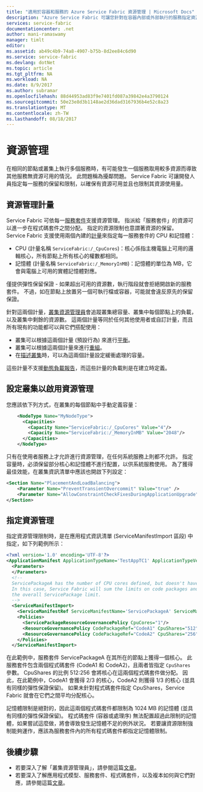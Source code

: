 ```yaml
---
title: "適用於容器和服務的 Azure Service Fabric 資源管理 | Microsoft Docs"
description: "Azure Service Fabric 可讓您針對在容器內部或外部執行的服務指定資源限制。"
services: service-fabric
documentationcenter: .net
author: mani-ramaswamy
manager: timlt
editor: 
ms.assetid: ab49c4b9-74a8-4907-b75b-8d2ee84c6d90
ms.service: service-fabric
ms.devlang: dotNet
ms.topic: article
ms.tgt_pltfrm: NA
ms.workload: NA
ms.date: 8/9/2017
ms.author: subramar
ms.openlocfilehash: 88d44953ad83f9e7401fd087a39842e4a3790124
ms.sourcegitcommit: 50e23e8d3b1148ae2d36dad3167936b4e52c8a23
ms.translationtype: MT
ms.contentlocale: zh-TW
ms.lasthandoff: 08/18/2017
---
```

# <a name="resource-governance"></a>資源管理 

在相同的節點或叢集上執行多個服務時，有可能發生一個服務取用較多資源而導致其他服務無資源可用的情況。 此問題稱為擾鄰問題。 Service Fabric 可讓開發人員指定每一服務的保留和限制，以確保有資源可用並且也限制其資源使用量。 

## <a name="resource-governance-metrics"></a>資源管理計量 

Service Fabric 可依每一[服務套件](service-fabric-application-model.md)支援資源管理。 指派給「服務套件」的資源可以進一步在程式碼套件之間分配。 指定的資源限制也意謂著資源的保留。 Service Fabric 支援使用兩個內建的[計量](service-fabric-cluster-resource-manager-metrics.md)來指定每一服務套件的 CPU 和記憶體：

* CPU (計量名稱 `ServiceFabric:/_CpuCores`)：核心係指主機電腦上可用的邏輯核心，所有節點上所有核心的權數都相同。
* 記憶體 (計量名稱 `ServiceFabric:/_MemoryInMB`)：記憶體的單位為 MB，它會與電腦上可用的實體記憶體對應。

僅提供彈性保留保證 - 如果超出可用的資源數，執行階段就會拒絕開啟新的服務套件。 不過，如在節點上放置另一個可執行檔或容器，可能就會違反原先的保留保證。

針對這兩個計量，[叢集資源管理員](service-fabric-cluster-resource-manager-cluster-description.md)會追蹤叢集總容量、叢集中每個節點上的負載，以及叢集中剩餘的資源數。 這兩個計量等同於任何其他使用者或自訂計量，而且所有現有的功能都可以與它們搭配使用：
* 叢集可以根據這兩個計量 (預設行為) 來進行[平衡](service-fabric-cluster-resource-manager-balancing.md)。
* 叢集可以根據這兩個計量來進行[重組](service-fabric-cluster-resource-manager-defragmentation-metrics.md)。
* 在[描述叢集](service-fabric-cluster-resource-manager-cluster-description.md)時，可以為這兩個計量設定緩衝處理的容量。

這些計量不支援[動態負載報告](service-fabric-cluster-resource-manager-metrics.md)，而這些計量的負載則是在建立時定義。

## <a name="cluster-set-up-for-enabling-resource-governance"></a>設定叢集以啟用資源管理

您應該依下列方式，在叢集的每個節點中手動定義容量：

```xml
    <NodeType Name="MyNodeType">
      <Capacities>
        <Capacity Name="ServiceFabric:/_CpuCores" Value="4"/>
        <Capacity Name="ServiceFabric:/_MemoryInMB" Value="2048"/>
      </Capacities>
    </NodeType>
```
 
只有在使用者服務上才允許進行資源管理，在任何系統服務上則都不允許。 指定容量時，必須保留部分核心和記憶體不進行配置，以供系統服務使用。 為了獲得最佳效能，在叢集資訊清單中應該也開啟下列設定： 

```xml
<Section Name="PlacementAndLoadBalancing">
    <Parameter Name="PreventTransientOvercommit" Value="true" /> 
    <Parameter Name="AllowConstraintCheckFixesDuringApplicationUpgrade" Value="true" />
</Section>
```


## <a name="specifying-resource-governance"></a>指定資源管理 

指定資源管理限制時，是在應用程式資訊清單 (ServiceManifestImport 區段) 中指定，如下列範例所示：

```xml
<?xml version='1.0' encoding='UTF-8'?>
<ApplicationManifest ApplicationTypeName='TestAppTC1' ApplicationTypeVersion='vTC1' xsi:schemaLocation='http://schemas.microsoft.com/2011/01/fabric ServiceFabricServiceModel.xsd' xmlns='http://schemas.microsoft.com/2011/01/fabric' xmlns:xsi='http://www.w3.org/2001/XMLSchema-instance'>
  <Parameters>
  </Parameters>
  <!--
  ServicePackageA has the number of CPU cores defined, but doesn't have the MemoryInMB defined.
  In this case, Service Fabric will sum the limits on code packages and uses the sum as 
  the overall ServicePackage limit.
  -->
  <ServiceManifestImport>
    <ServiceManifestRef ServiceManifestName='ServicePackageA' ServiceManifestVersion='v1'/>
    <Policies>
      <ServicePackageResourceGovernancePolicy CpuCores="1"/>
      <ResourceGovernancePolicy CodePackageRef="CodeA1" CpuShares="512" MemoryInMB="1000" />
      <ResourceGovernancePolicy CodePackageRef="CodeA2" CpuShares="256" MemoryInMB="1000" />
    </Policies>
  </ServiceManifestImport>
```
  
在此範例中，服務套件 ServicePackageA 在其所在的節點上獲得一個核心。 此服務套件包含兩個程式碼套件 (CodeA1 和 CodeA2)，且兩者皆指定 `CpuShares` 參數。 CpuShares 的比例 512:256 會將核心在這兩個程式碼套件做分配。 因此，在此範例中，CodeA1 會獲得 2/3 的核心，CodeA2 則獲得 1/3 的核心 (並具有同樣的彈性保證保留)。 如果未針對程式碼套件指定 CpuShares，Service Fabric 就會在它們之間平均分配核心。

記憶體限制是絕對的，因此這兩個程式碼套件都限制為 1024 MB 的記憶體 (並具有同樣的彈性保證保留)。 程式碼套件 (容器或處理序) 無法配置超過此限制的記憶體，如果嘗試這麼做，將會導致發生記憶體不足的例外狀況。 若要讓資源限制強制能夠運作，應該為服務套件內的所有程式碼套件都指定記憶體限制。


## <a name="next-steps"></a>後續步驟
* 若要深入了解「叢集資源管理員」，請參閱這篇[文章](service-fabric-cluster-resource-manager-introduction.md)。
* 若要深入了解應用程式模型、服務套件、程式碼套件，以及複本如何與它們對應，請參閱這篇[文章](service-fabric-application-model.md)。
